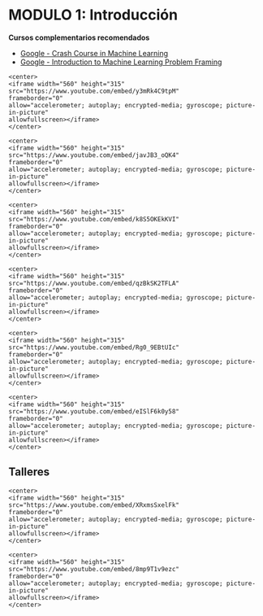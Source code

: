 # MODULO 1: Introducción

<style>
.right{
    float:right;
}
</style>


**Cursos complementarios recomendados** 
- [Google - Crash Course in Machine Learning](https://developers.google.com/machine-learning/crash-course)
- [Google - Introduction to Machine Learning Problem Framing](https://developers.google.com/machine-learning/problem-framing)


```{dropdown} **1.01 - ¿Qué es la inteligencia artificial para tí?** <span class="right"><font color="red">Video 14mins</font></span> <br/>Desmitificamos el concepto de Inteligencia Artificial y te invitamos a reflexionar sobre el mismo.
<center>
<iframe width="560" height="315"
src="https://www.youtube.com/embed/y3mRk4C9tpM" 
frameborder="0" 
allow="accelerometer; autoplay; encrypted-media; gyroscope; picture-in-picture" 
allowfullscreen></iframe>
</center>
```

```{dropdown} **1.02 - Ejemplos de aplicaciones de inteligencia artificial** <span class='right'><font color='red'>Video 19min</font></span> <br/>Mostramos algunos ejemplos de aplicaciones y modelos realizados con técnicas de Machine Learning y analzamos ciertas consideraciones respecto a su dessarrollo y diseño.
<center>
<iframe width="560" height="315"
src="https://www.youtube.com/embed/javJB3_oQK4" 
frameborder="0" 
allow="accelerometer; autoplay; encrypted-media; gyroscope; picture-in-picture" 
allowfullscreen></iframe>
</center>
```


```{dropdown} **1.03 - ¿Qué es un modelo derivado de los datos?**  <span class='right'><font color='red'>Video 15min</font></span> <br/>Explicamos cómo las técnicas de Machine Learning generan modelos predictivos, a través de procesos calibración basados en datos anotados.
<center>
<iframe width="560" height="315"
src="https://www.youtube.com/embed/k8S5OKEkKVI" 
frameborder="0" 
allow="accelerometer; autoplay; encrypted-media; gyroscope; picture-in-picture" 
allowfullscreen></iframe>
</center>
```

```{dropdown} **1.04 - Big Data, Machine Learning, Data Scientists y otros términos asociados**  <span class='right'><font color='red'>Video 16min</font></span> <br/>Revisamos varios conjuntos de tecnologías y términos asociados de manera más o menos directa a la inteligencia artificial y te sugerimos cómo considerarlos y organizarlos.
<center>
<iframe width="560" height="315"
src="https://www.youtube.com/embed/qzBkSK2TFLA" 
frameborder="0" 
allow="accelerometer; autoplay; encrypted-media; gyroscope; picture-in-picture" 
allowfullscreen></iframe>
</center>
```

```{dropdown} **1.05 - Trabajando con los materiales del curso**  <span class='right'><font color='red'>Video 13min</font></span> <br/>Explicamos cómo utilizar los materiales del curso de manera interactiva sobre Google Colab.
<center>
<iframe width="560" height="315"
src="https://www.youtube.com/embed/Rg0_9EBtUIc" 
frameborder="0" 
allow="accelerometer; autoplay; encrypted-media; gyroscope; picture-in-picture" 
allowfullscreen></iframe>
</center>
```

```{dropdown} **1.06 - Talleres y plataforma de autocorrección**   <span class='right'><font color='red'>Video 13min</font></span> <br/>Explicamos cómo completar los talleres y acceder a la plataforma donde podrás ver tu avance en el curso.
<center>
<iframe width="560" height="315"
src="https://www.youtube.com/embed/eISlF6k0y58" 
frameborder="0" 
allow="accelerometer; autoplay; encrypted-media; gyroscope; picture-in-picture" 
allowfullscreen></iframe>
</center>
```
## Talleres

```{dropdown} **LAB 01.01 - PRACTICE SUBMISSION**   <span class='right'><font color='red'>Video 9min</font></span> <br/>Este primer taller sirve para familiarizarse con el mecanismo de envío de talleres sobre la plataforma de corrección automática.
<center>
<iframe width="560" height="315"
src="https://www.youtube.com/embed/XRxmsSxelFk" 
frameborder="0" 
allow="accelerometer; autoplay; encrypted-media; gyroscope; picture-in-picture" 
allowfullscreen></iframe>
</center>
```

```{dropdown} **LAB 01.02 - METRICS**   <span class='right'><font color='red'>Video 22min</font></span> <br/>Cálculo de métricas de desempeño sobre tareas de Kaggle.
<center>
<iframe width="560" height="315"
src="https://www.youtube.com/embed/8mp9T1v9ezc" 
frameborder="0" 
allow="accelerometer; autoplay; encrypted-media; gyroscope; picture-in-picture" 
allowfullscreen></iframe>
</center>
```

